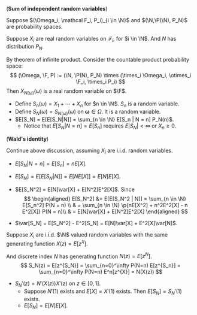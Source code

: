 (**Sum of independent random variables**)

Suppose $(\Omega_i, \mathcal F_i, P_i)_{i \in \N}$ and $(\N,\P(\N), P_N)$ are probability spaces.

Suppose $X_i$ are real random variables on $\mathcal F_i$, for $i \in \N$. And $N$ has distribution $P_N$.

By theorem of infinite product. Consider the countable product probability space:
$$
(\Omega, \F, P) := (\N, \P(N), P_N) \times (\times_i \Omega_i, \otimes_i \F_i, \times_i P_i)
$$
Then $X_{N(\omega)}(\omega)$ is a real random variable on $\F$.

- Define $S_n(\omega) = X_1 + \cdots + X_n$ for $n \in \N$. $S_n$ is a random variable.
- Define $S_N(\omega) = S_{N(\omega)}(\omega)$ on $\mathbf \omega \in \Omega$. It is a random variable.
- $E[S_N] = E[E[S_N|N]] = \sum_{n \in \N} E[S_n | N = n] P_N(n)$.
  - Notice that $E[S_N | N = n] = E[S_n]$ requires $E|S_N| < \infty$ or $X_n \ge 0$.


(**Wald's identity**)

Continue above discussion, assuming $X_i$ are i.i.d. random variables.

- $E[S_N|N=n] = E[S_n] = nE[X]$.

- $E[S_N] = E[E[S_N|N]] = E[NE[X]] = E[N]E[X]$.

- $E[S_N^2] = E[N]\var[X] + E[N^2]E^2[X]$. Since
  $$
  \begin{aligned}
  E[S_N^2] &= E[E[S_N^2 | N]] = \sum_{n \in \N} E[S_n^2] P(N = n) \\
  & = \sum_{n \in \N} \p{nE[X^2] + n^2E^2[X] - n E^2[X]} P(N = n)\\
  & = E[N]\var[X] + E[N^2]E^2[X]
  \end{aligned}
  $$
  
- $\var[S_N] = E[S_N^2] - E^2[S_N] = E[N]\var[X] + E^2[X]\var[N]$.

Suppose $X_i$ are i.i.d. $\N$ valued random variables with the same generating function $X(z) =E[z^X]$.

And discrete index $N$ has generating function $N(z) = E[z^N]$.
$$
S_N(z) = E[z^{S_N}] = \sum_{n=0}^\infty P(N=n) E[z^{S_n}] = \sum_{n=0}^\infty P(N=n) E^n[z^{X}] = N(X(z))
$$

- $S_N'(z) = N'(X(z))X'(z)$ on $z \in [0, 1]$.
  - Suppose $N'(1)$ exists and $E[X] = X'(1)$ exists. Then $E[S_N] = S_N'(1)$ exists.
  - $E[S_N] = E[N]E[X]$.
